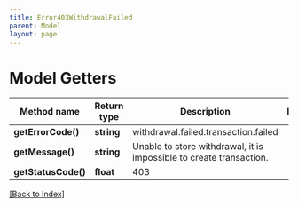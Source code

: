 ```yaml
---
title: Error403WithdrawalFailed
parent: Model
layout: page
---
```


# Model Getters

Method name | Return type | Description | Notes
------------ | ------------- | ------------- | -------------
**getErrorCode()** | **string** | withdrawal.failed.transaction.failed |
**getMessage()** | **string** | Unable to store withdrawal, it is impossible to create transaction. |
**getStatusCode()** | **float** | 403 |

[[Back to Index]](../index.md)
